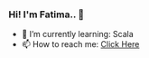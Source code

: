 ### Hi! I'm Fatima.. 👋
- 🌱 I’m currently learning: Scala
- 📫 How to reach me: [Click Here](https://fatimaim.me/contact.html)
